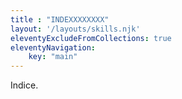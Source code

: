 ```yaml
---
title : "INDEXXXXXXXX"
layout: '/layouts/skills.njk'
eleventyExcludeFromCollections: true
eleventyNavigation:
    key: "main"
---
```

Indice.
